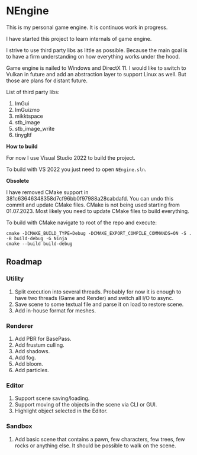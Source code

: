 # NEngine

This is my personal game engine. It is continuos work in progress.

I have started this project to learn internals of game engine.

I strive to use third party libs as little as possible. Because the 
main goal is to have a firm understanding on how everything works under the hood.

Game engine is nailed to Windows and DirectX 11. I would like to switch to 
Vulkan in future and add an abstraction layer to support Linux as well. But those are
plans for distant future.

List of third party libs:
1. ImGui
2. ImGuizmo
3. mikktspace
4. stb_image
5. stb_image_write
6. tinygltf

**How to build**

For now I use Visual Studio 2022 to build the project. 

To build with VS 2022 you just need to open `NEngine.sln`.

**Obsolete**

I have removed CMake support in 381c63646348358d7cf96bb0f97988a28cabdafd. You can undo this commit and update CMake files.
CMake is not being used starting from 01.07.2023. Most likely you need to update CMake files to build everything.

To build with CMake navigate to root of the repo and execute:

	cmake -DCMAKE_BUILD_TYPE=Debug -DCMAKE_EXPORT_COMPILE_COMMANDS=ON -S . -B build-debug -G Ninja
	cmake --build build-debug


## Roadmap

### Utility
1. Split execution into several threads. Probably for now it is enough to have two threads (Game and Render) and switch all I/O to async.
2. Save scene to some textual file and parse it on load to restore scene.
3. Add in-house format for meshes.

### Renderer
1. Add PBR for BasePass.
2. Add frustum culling.
3. Add shadows.
4. Add fog.
5. Add bloom.
6. Add particles.

### Editor
1. Support scene saving/loading.
2. Support moving of the objects in the scene via CLI or GUI.
3. Highlight object selected in the Editor.

### Sandbox
1. Add basic scene that contains a pawn, few characters, few trees, few rocks or anything else. It should be possible to walk on the scene.
